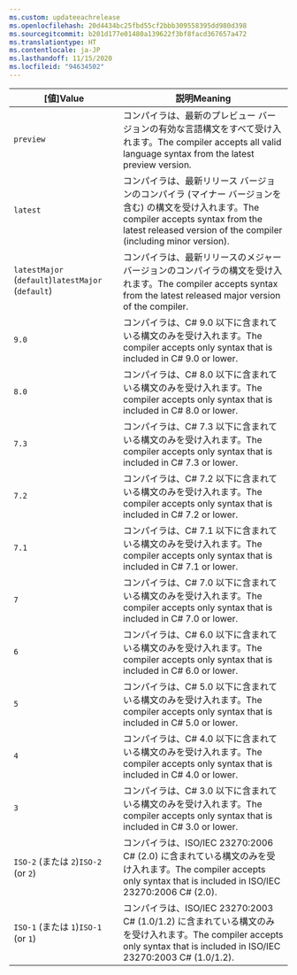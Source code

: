 ```yaml
---
ms.custom: updateeachrelease
ms.openlocfilehash: 20d4434bc25fbd55cf2bbb309558395dd980d398
ms.sourcegitcommit: b201d177e01480a139622f3bf8facd367657a472
ms.translationtype: HT
ms.contentlocale: ja-JP
ms.lasthandoff: 11/15/2020
ms.locfileid: "94634502"
---
```

| <span data-ttu-id="6c08b-101">[値]</span><span class="sxs-lookup"><span data-stu-id="6c08b-101">Value</span></span>                     | <span data-ttu-id="6c08b-102">説明</span><span class="sxs-lookup"><span data-stu-id="6c08b-102">Meaning</span></span>                                                                                                 |
|---------------------------|---------------------------------------------------------------------------------------------------------|
| `preview`                 | <span data-ttu-id="6c08b-103">コンパイラは、最新のプレビュー バージョンの有効な言語構文をすべて受け入れます。</span><span class="sxs-lookup"><span data-stu-id="6c08b-103">The compiler accepts all valid language syntax from the latest preview version.</span></span>                         |
| `latest`                  | <span data-ttu-id="6c08b-104">コンパイラは、最新リリース バージョンのコンパイラ (マイナー バージョンを含む) の構文を受け入れます。</span><span class="sxs-lookup"><span data-stu-id="6c08b-104">The compiler accepts syntax from the latest released version of the compiler (including minor version).</span></span> |
| <span data-ttu-id="6c08b-105">`latestMajor` (`default`)</span><span class="sxs-lookup"><span data-stu-id="6c08b-105">`latestMajor` (`default`)</span></span> | <span data-ttu-id="6c08b-106">コンパイラは、最新リリースのメジャー バージョンのコンパイラの構文を受け入れます。</span><span class="sxs-lookup"><span data-stu-id="6c08b-106">The compiler accepts syntax from the latest released major version of the compiler.</span></span>                     |
| `9.0`                     | <span data-ttu-id="6c08b-107">コンパイラは、C# 9.0 以下に含まれている構文のみを受け入れます。</span><span class="sxs-lookup"><span data-stu-id="6c08b-107">The compiler accepts only syntax that is included in C# 9.0 or lower.</span></span>                                   |
| `8.0`                     | <span data-ttu-id="6c08b-108">コンパイラは、C# 8.0 以下に含まれている構文のみを受け入れます。</span><span class="sxs-lookup"><span data-stu-id="6c08b-108">The compiler accepts only syntax that is included in C# 8.0 or lower.</span></span>                                   |
| `7.3`                     | <span data-ttu-id="6c08b-109">コンパイラは、C# 7.3 以下に含まれている構文のみを受け入れます。</span><span class="sxs-lookup"><span data-stu-id="6c08b-109">The compiler accepts only syntax that is included in C# 7.3 or lower.</span></span>                                   |
| `7.2`                     | <span data-ttu-id="6c08b-110">コンパイラは、C# 7.2 以下に含まれている構文のみを受け入れます。</span><span class="sxs-lookup"><span data-stu-id="6c08b-110">The compiler accepts only syntax that is included in C# 7.2 or lower.</span></span>                                   |
| `7.1`                     | <span data-ttu-id="6c08b-111">コンパイラは、C# 7.1 以下に含まれている構文のみを受け入れます。</span><span class="sxs-lookup"><span data-stu-id="6c08b-111">The compiler accepts only syntax that is included in C# 7.1 or lower.</span></span>                                   |
| `7`                       | <span data-ttu-id="6c08b-112">コンパイラは、C# 7.0 以下に含まれている構文のみを受け入れます。</span><span class="sxs-lookup"><span data-stu-id="6c08b-112">The compiler accepts only syntax that is included in C# 7.0 or lower.</span></span>                                   |
| `6`                       | <span data-ttu-id="6c08b-113">コンパイラは、C# 6.0 以下に含まれている構文のみを受け入れます。</span><span class="sxs-lookup"><span data-stu-id="6c08b-113">The compiler accepts only syntax that is included in C# 6.0 or lower.</span></span>                                   |
| `5`                       | <span data-ttu-id="6c08b-114">コンパイラは、C# 5.0 以下に含まれている構文のみを受け入れます。</span><span class="sxs-lookup"><span data-stu-id="6c08b-114">The compiler accepts only syntax that is included in C# 5.0 or lower.</span></span>                                   |
| `4`                       | <span data-ttu-id="6c08b-115">コンパイラは、C# 4.0 以下に含まれている構文のみを受け入れます。</span><span class="sxs-lookup"><span data-stu-id="6c08b-115">The compiler accepts only syntax that is included in C# 4.0 or lower.</span></span>                                   |
| `3`                       | <span data-ttu-id="6c08b-116">コンパイラは、C# 3.0 以下に含まれている構文のみを受け入れます。</span><span class="sxs-lookup"><span data-stu-id="6c08b-116">The compiler accepts only syntax that is included in C# 3.0 or lower.</span></span>                                   |
| <span data-ttu-id="6c08b-117">`ISO-2` (または `2`)</span><span class="sxs-lookup"><span data-stu-id="6c08b-117">`ISO-2` (or `2`)</span></span>          | <span data-ttu-id="6c08b-118">コンパイラは、ISO/IEC 23270:2006 C# (2.0) に含まれている構文のみを受け入れます。</span><span class="sxs-lookup"><span data-stu-id="6c08b-118">The compiler accepts only syntax that is included in ISO/IEC 23270:2006 C# (2.0).</span></span>                       |
| <span data-ttu-id="6c08b-119">`ISO-1` (または `1`)</span><span class="sxs-lookup"><span data-stu-id="6c08b-119">`ISO-1` (or `1`)</span></span>          | <span data-ttu-id="6c08b-120">コンパイラは、ISO/IEC 23270:2003 C# (1.0/1.2) に含まれている構文のみを受け入れます。</span><span class="sxs-lookup"><span data-stu-id="6c08b-120">The compiler accepts only syntax that is included in ISO/IEC 23270:2003 C# (1.0/1.2).</span></span>                   |
